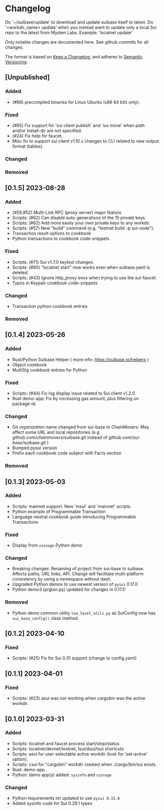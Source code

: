 # Changelog

Do '~/suibase/update' to download and update suibase itself to latest.
Do '<workdir_name> update' when you instead want to update only a local Sui repo to the latest from Mysten Labs. Example: 'localnet update'

Only notable changes are documented here. See github commits for all changes.

The format is based on [Keep a Changelog](https://keepachangelog.com/en/1.0.0/),
and adheres to [Semantic Versioning](https://semver.org/spec/v2.0.0.html).

## [Unpublished]

### Added
- (#68) precompiled binaries for Linux Ubuntu (x86 64 bits only).

### Fixed
- (#65) Fix support for 'sui client publish' and 'sui move' when path and/or install-dir are not specified.
- (#24) Fix help for faucet.
- Misc fix to support sui client v1.10.x changes to CLI related to new output format (tables).
  
### Changed

### Removed


## [0.1.5] 2023-08-28

### Added

- (#59,#52) Multi-Link RPC (proxy server) major feature
- Scripts: (#62) Can disable auto-generations of the 15 private keys.
- Scripts: (#62) Add more easily your own private keys to any workdir.
- Scripts: (#57) New "build" command (e.g. "testnet build -p sui-node").
- Transaction result options to cookbook
- Python transactions to cookbook code-snippets

### Fixed

- Scripts: (#71) Sui v1.7.0 keytool changes.
- Scripts: (#60) "localnet start" now works even when suibase.yaml is deleted.
- Scripts: (#43) Ignore http_proxy envs when trying to use the sui-faucet.
- Typos in Keypair cookbook code-snippets

### Changed

- Transaction python cookbook entries

### Removed

## [0.1.4] 2023-05-26

### Added

- Rust/Python Suibase Helper ( more info: https://suibase.io/helpers )
- Object cookbook
- MultiSig cookbook entries for Python

### Fixed

- Scripts: (#44) Fix log display issue related to Sui client v1.2.0
- Rust demo-app: Fix by increasing gas amount, plus filtering on package-id.

### Changed

- Git _organization_ name changed from sui-base to ChainMovers. May affect some URL and local repositories (e.g github.com/_chainmovers_/suibase.git instead of github.com/_sui-base_/suibase.git )
- Bumped pysui version
- Prefix each cookbook code subject with Facts section

### Removed

## [0.1.3] 2023-05-03

### Added

- Scripts: mainnet support. New 'msui' and 'mainnet' scripts.
- Python example of Programmable Transaction
- Language neutral cookbook guide introducing Programmable Transactions

### Fixed

- Display from `coinage` Python demo

### Changed

- Breaking changes: Renaming of project from sui-base to suibase. Affects paths, URL links, API.
  Change will facilitate multi-platform consistency by using a namespace without dash.
- Upgraded Python demos to use newest version of `pysui` 0.17.0
- Python demo3 (prgtxn.py) updated for changes in 0.17.0

### Removed

- Python demo common utility `low_level_utils.py` as SuiConfig now has `sui_base_config()` class method.

## [0.1.2] 2023-04-10

### Fixed

- Scripts: (#25) Fix for Sui 0.31 support (change to config.yaml)

## [0.1.1] 2023-04-01

### Fixed

- Scripts: (#23) asui was not working when cargobin was the active workdir.

## [0.1.0] 2023-03-31

### Added

- Scripts: localnet and faucet process start/stop/status
- Scripts: localnet/devnet/testnet, lsui/dsui/tsui shortcuts
- Scripts: asui for user selectable active workdir (look for 'set-active' option).
- Scripts: csui for "cargobin" workdir created when ./cargo/bin/sui exists.
- Rust: demo-app
- Python: demo app(s) added: `sysinfo` and `coinage`

### Changed

- Python requirements.txt updated to use `pysui 0.15.0`
- Added sysinfo code for Sui 0.29.1 types
